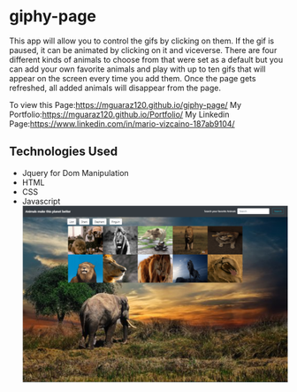 # giphy-page

This app will allow you to control the gifs by clicking on them. If the gif is paused,
it can be animated by clicking on it and viceverse.
There are four different kinds of animals to choose from that were set as a default but you can add your
own favorite animals and play with up to ten gifs that will appear on the screen every time you add them.
Once the page gets refreshed, all added animals will disappear from the page.

To view this Page:https://mguaraz120.github.io/giphy-page/
My Portfolio:https://mguaraz120.github.io/Portfolio/
My Linkedin Page:https://www.linkedin.com/in/mario-vizcaino-187ab9104/

## Technologies Used

- Jquery for Dom Manipulation
- HTML
- CSS
- Javascript
  ![Image description](assets/images/screenshot.PNG)
